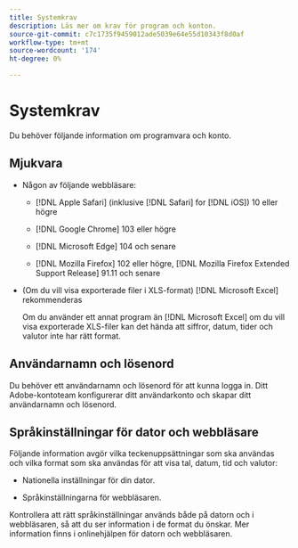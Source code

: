 ```yaml
---
title: Systemkrav
description: Läs mer om krav för program och konton.
source-git-commit: c7c1735f9459012ade5039e64e55d10343f8d0af
workflow-type: tm+mt
source-wordcount: '174'
ht-degree: 0%

---
```


# Systemkrav

Du behöver följande information om programvara och konto.

## Mjukvara

* Någon av följande webbläsare:

   * [!DNL Apple Safari] (inklusive [!DNL Safari] for [!DNL iOS]) 10 eller högre

   * [!DNL Google Chrome] 103 eller högre

   * [!DNL Microsoft Edge] 104 och senare

   * [!DNL Mozilla Firefox] 102 eller högre, [!DNL Mozilla Firefox Extended Support Release] 91.11 och senare

* (Om du vill visa exporterade filer i XLS-format) [!DNL Microsoft Excel] rekommenderas

   Om du använder ett annat program än [!DNL Microsoft Excel] om du vill visa exporterade XLS-filer kan det hända att siffror, datum, tider och valutor inte har rätt format.

## Användarnamn och lösenord

Du behöver ett användarnamn och lösenord för att kunna logga in. Ditt Adobe-kontoteam konfigurerar ditt användarkonto och skapar ditt användarnamn och lösenord.

## Språkinställningar för dator och webbläsare

Följande information avgör vilka teckenuppsättningar som ska användas och vilka format som ska användas för att visa tal, datum, tid och valutor:

* Nationella inställningar för din dator.

* Språkinställningarna för webbläsaren.

Kontrollera att rätt språkinställningar används både på datorn och i webbläsaren, så att du ser information i de format du önskar. Mer information finns i onlinehjälpen för datorn och webbläsaren.
